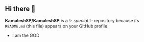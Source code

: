 ## Hi there 👋


**KamaleshSP/KamaleshSP** is a ✨ _special_ ✨ repository because its `README.md` (this file) appears on your GitHub profile.


- I am the GOD
